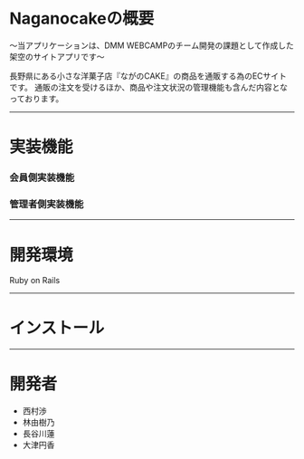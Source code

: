 # Naganocakeの概要

〜当アプリケーションは、DMM WEBCAMPのチーム開発の課題として作成した架空のサイトアプリです〜

長野県にある小さな洋菓子店『ながのCAKE』の商品を通販する為のECサイトです。
通販の注文を受けるほか、商品や注文状況の管理機能も含んだ内容となっております。

---
# 実装機能

### 会員側実装機能

### 管理者側実装機能

---
# 開発環境

Ruby on Rails

---
# インストール



---
# 開発者

* 西村渉
* 林由樹乃
* 長谷川蓮
* 大津円香